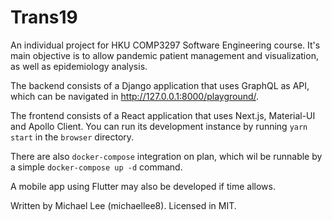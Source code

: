 # Trans19

An individual project for HKU COMP3297 Software Engineering course. It's main objective is to allow 
pandemic patient management and visualization, as well as epidemiology analysis.

The backend consists of a Django
application that uses GraphQL as API, which can be navigated in http://127.0.0.1:8000/playground/.

The frontend consists of a React application that uses Next.js, Material-UI and Apollo Client. You 
can run its development instance by running `yarn start` in the `browser` directory.

There are also `docker-compose` integration on plan, which wil be runnable by a simple 
`docker-compose up -d` command.

A mobile app using Flutter may also be developed if time allows.

Written by Michael Lee (michaellee8). Licensed in MIT.
